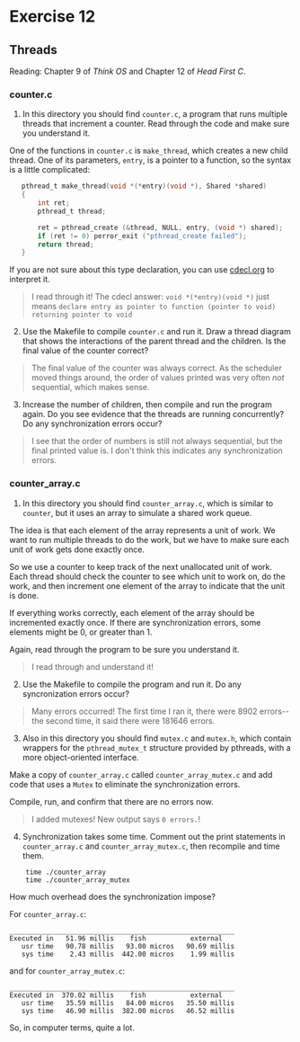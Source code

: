 # Exercise 12
## Threads

Reading: Chapter 9 of *Think OS* and Chapter 12 of *Head First C*.

### counter.c

1) In this directory you should find `counter.c`, a program that runs
multiple threads that increment a counter.  Read through the code and
make sure you understand it.

One of the functions in `counter.c` is `make_thread`, which
creates a new child thread.  One of its parameters, `entry`, is
a pointer to a function, so the syntax is a little complicated:

 ```C
    pthread_t make_thread(void *(*entry)(void *), Shared *shared)
    {
        int ret;
        pthread_t thread;

        ret = pthread_create (&thread, NULL, entry, (void *) shared);
        if (ret != 0) perror_exit ("pthread_create failed");
        return thread;
    }
 ```

If you are not sure about this type declaration, you can use
[cdecl.org](http://cdecl.org) to interpret it.


> I read through it! The cdecl answer: `void *(*entry)(void *)` just means `declare entry as pointer to function (pointer to void) returning pointer to void`

2) Use the Makefile to compile `counter.c` and run it.  Draw a thread
diagram that shows the interactions of the parent thread and the children.
Is the final value of the counter correct?

> The final value of the counter was always correct. As the scheduler moved things around, the order of values printed was very often *not* sequential, which makes sense.

3) Increase the number of children, then compile and run the program again.
Do you see evidence that the threads are running concurrently?  Do any
synchronization errors occur?

> I see that the order of numbers is still not always sequential, but the final printed value is. I don't think this indicates any synchronization errors.

### counter_array.c

1) In this directory you should find `counter_array.c`, which is similar
to `counter`, but it uses an array to simulate a shared work queue.

The idea is that each element of the array represents a unit of work.
We want to run multiple threads to do the work, but we have to make sure
each unit of work gets done exactly once.

So we use a counter to keep track of the next unallocated unit of
work.  Each thread should check the counter to see which unit to
work on, do the work, and then increment one element of the array
to indicate that the unit is done.

If everything works correctly, each element of the array should be
incremented exactly once.  If there are synchronization errors, some
elements might be 0, or greater than 1.

Again, read through the program to be sure you understand it.

> I read through and understand it!

2) Use the Makefile to compile the program and run it.  Do any
syncronization errors occur?

> Many errors occurred! The first time I ran it, there were 8902 errors--the second time, it said there were 181646 errors.

3) Also in this directory you should find `mutex.c` and `mutex.h`, which
contain wrappers for the `pthread_mutex_t` structure provided by pthreads,
with a more object-oriented interface.

Make a copy of `counter_array.c` called `counter_array_mutex.c` and
add code that uses a `Mutex` to eliminate the synchronization errors.

Compile, run, and confirm that there are no errors now.

> I added mutexes! New output says `0 errors.`!

4) Synchronization takes some time.  Comment out the print statements
in `counter_array.c` and `counter_array_mutex.c`, then recompile and time them.

```
    time ./counter_array
    time ./counter_array_mutex
```

How much overhead does the synchronization impose?

For `counter_array.c`:

```
________________________________________________________
Executed in   51.96 millis    fish           external 
   usr time   90.78 millis   93.00 micros   90.69 millis 
   sys time    2.43 millis  442.00 micros    1.99 millis 
```

and for `counter_array_mutex.c`:

```
________________________________________________________
Executed in  370.02 millis    fish           external 
   usr time   35.59 millis   84.00 micros   35.50 millis 
   sys time   46.90 millis  382.00 micros   46.52 millis 
```

So, in computer terms, quite a lot.